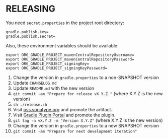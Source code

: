 RELEASING
===

You need `secret.properties` in the project root directory:

```
gradle.publish.key=
gradle.publish.secret=
```

Also, these environment variables should be available:

```
export ORG_GRADLE_PROJECT_mavenCentralRepositoryUsername=
export ORG_GRADLE_PROJECT_mavenCentralRepositoryPassword=
export ORG_GRADLE_PROJECT_signingKey=
export ORG_GRADLE_PROJECT_signingKeyPassword=
```

1. Change the version in `gradle.properties` to a non-SNAPSHOT version
2. Update `CHANGELOG.md`
3. Update `README.md` with the new version
4. `git commit -am "Prepare for release vX.Y.Z."` (where X.Y.Z is the new version)
5. `sh ./release.sh`
6. Visit [oss.sonatype.org](https://oss.sonatype.org/#stagingRepositories) and promote the artifact.
7. Visit [Gradle Plugin Portal](https://plugins.gradle.org/) and promote the plugin.
8. `git tag -a vX.Y.Z -m "Version X.Y.Z"` (where X.Y.Z is the new version)
9. Change the version in `gradle.properties` to a new SNAPSHOT version
10. `git commit -am "Prepare for next development iteration"`
